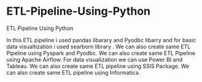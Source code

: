# ETL-Pipeline-Using-Python
ETL Pipeline Using Python

 In this ETL pipeline i  used pandas libarary  and Pyodbc libarry and for basic data visualtization i used searborn library .
 We can also create same ETL Pipeline using Pyspark and Pyodbc.
 We can also create same ETL Pipeline using Apache Airflow.
 For data visualization we can use  Power BI and Tableau.
 We can also create same ETL pipeline using SSIS Package.
 We can also create same ETL pipeline using Informatica.
